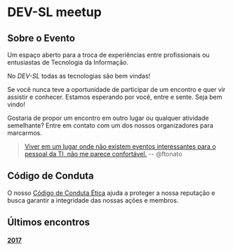 # DEV-SL meetup

## Sobre o Evento

Um espaço aberto para a troca de experiências entre profissionais ou entusiastas de Tecnologia da Informação.

No _DEV-SL_ todas as tecnologias são bem vindas!

Se você nunca teve a oportunidade de participar de um encontro e quer vir assistir e conhecer. Estamos esperando por você, entre e sente. Seja bem vindo!

Gostaria de propor um encontro em outro lugar ou qualquer atividade semelhante? Entre em contato com um dos nossos organizadores para marcarmos.

> [Viver em um lugar onde não existem eventos interessantes para o pessoal da TI, não me parece confortável.](https://twitter.com/ftonato/status/902599747785117697)
> -- @ftonato

## Código de Conduta

O nosso [Código de Conduta Ética](codigo-de-conduta.md) ajuda a proteger a nossa reputação e busca garantir a integridade das nossas ações e membros.

## Últimos encontros

#### [2017](2017/README.md)
